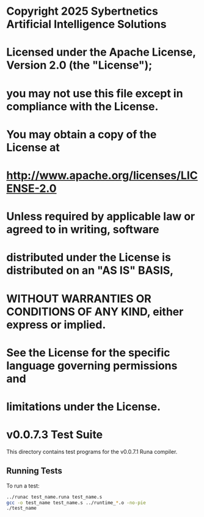 # Copyright 2025 Sybertnetics Artificial Intelligence Solutions
#
# Licensed under the Apache License, Version 2.0 (the "License");
# you may not use this file except in compliance with the License.
# You may obtain a copy of the License at
#
#     http://www.apache.org/licenses/LICENSE-2.0
#
# Unless required by applicable law or agreed to in writing, software
# distributed under the License is distributed on an "AS IS" BASIS,
# WITHOUT WARRANTIES OR CONDITIONS OF ANY KIND, either express or implied.
# See the License for the specific language governing permissions and
# limitations under the License.
# v0.0.7.3 Test Suite

This directory contains test programs for the v0.0.7.1 Runa compiler.

## Running Tests

To run a test:
```bash
../runac test_name.runa test_name.s
gcc -o test_name test_name.s ../runtime_*.o -no-pie
./test_name
```
